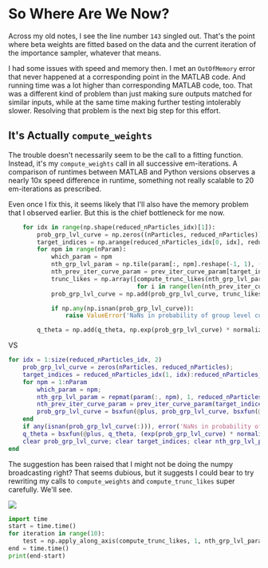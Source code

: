 # So Where Are We Now?
Across my old notes, I see the line number `143` singled out. That's the point where beta weights are fitted based on
the data and the current iteration of the importance sampler, whatever that means. 

I had some issues with speed and memory then. I met an `OutOfMemory` error that never happened at a corresponding point
in the MATLAB code. And running time was a lot higher than corresponding MATLAB code, too. That was a different kind of
problem than just making sure outputs matched for similar inputs, while at the same time making further testing
intolerably slower. Resolving that problem is the next big step for this effort.

## It's Actually `compute_weights`
The trouble doesn't necessarily seem to be the call to a fitting function. Instead, it's my `compute_weights` call in all successive em-iterations. A comparison of runtimes between MATLAB and Python versions observes a nearly 10x speed difference in runtime, something not really scalable to 20 em-iterations as prescribed. 

Even once I fix this, it seems likely that I'll also have the memory problem that I observed earlier. But this is the chief bottleneck for me now.

```python
    for idx in range(np.shape(reduced_nParticles_idx)[1]):
        prob_grp_lvl_curve = np.zeros((nParticles, reduced_nParticles))
        target_indices = np.arange(reduced_nParticles_idx[0, idx], reduced_nParticles_idx[1, idx])
        for npm in range(nParam):
            which_param = npm
            nth_grp_lvl_param = np.tile(param[:, npm].reshape(-1, 1), (1, reduced_nParticles))
            nth_prev_iter_curve_param = prev_iter_curve_param[target_indices, npm]
            trunc_likes = np.array([compute_trunc_likes(nth_grp_lvl_param[:, i], nth_prev_iter_curve_param[i])
                                    for i in range(len(nth_prev_iter_curve_param))]).T
            prob_grp_lvl_curve = np.add(prob_grp_lvl_curve, trunc_likes)

            if np.any(np.isnan(prob_grp_lvl_curve)):
                raise ValueError('NaNs in probability of group level curves matrix!')

        q_theta = np.add(q_theta, np.exp(prob_grp_lvl_curve) * normalized_w[target_indices])
```

VS

```m
for idx = 1:size(reduced_nParticles_idx, 2)
	prob_grp_lvl_curve = zeros(nParticles, reduced_nParticles);
	target_indices = reduced_nParticles_idx(1, idx):reduced_nParticles_idx(2, idx);
	for npm = 1:nParam
		which_param = npm;
		nth_grp_lvl_param = repmat(param(:, npm), 1, reduced_nParticles);
		nth_prev_iter_curve_param = prev_iter_curve_param(target_indices, npm)';
		prob_grp_lvl_curve = bsxfun(@plus, prob_grp_lvl_curve, bsxfun(@compute_trunc_likes, nth_grp_lvl_param, nth_prev_iter_curve_param));
	end
	if any(isnan(prob_grp_lvl_curve(:))), error('NaNs in probability of group level curves matrix!'); end
	q_theta = bsxfun(@plus, q_theta, (exp(prob_grp_lvl_curve) * normalized_w(target_indices)'));
	clear prob_grp_lvl_curve; clear target_indices; clear nth_grp_lvl_param; clear nth_prev_iter_curve_param;
end
```

The suggestion has been raised that I might not be doing the numpy broadcasting right? That seems dubious, but it suggests I could bear to try rewriting my calls to `compute_weights` and `compute_trunc_likes` super carefully. We'll see.

![](2020-12-16-21-43-37.png)

```python
import time
start = time.time()
for iteration in range(10):
    test = np.apply_along_axis(compute_trunc_likes, 1, nth_grp_lvl_param, mu=).T
end = time.time()
print(end-start)
```